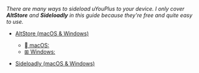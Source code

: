 _There are many ways to sideload uYouPlus to your device. I only cover **AltStore** and **Sideloadly** in this guide because they're free and quite easy to use._

* [AltStore (macOS &amp; Windows)](#altstore-macos--windows)
   * [ macOS:](#-macos)
   * [⊞ Windows:](#-windows)

* [Sideloadly (macOS &amp; Windows)](#sideloadly-macOS--Windows)

